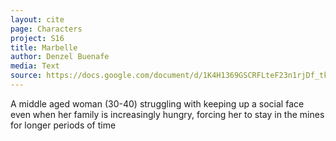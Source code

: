 ```yaml
---
layout: cite
page: Characters
project: S16
title: Marbelle
author: Denzel Buenafe
media: Text
source: https://docs.google.com/document/d/1K4H1369GSCRFLteF23n1rjDf_tke8aqb4F7cfBas3RI/edit?usp=sharing
---
```

A middle aged woman (30-40) struggling with keeping up a social face even when her family is increasingly hungry, forcing her to stay in the mines for longer periods of time
